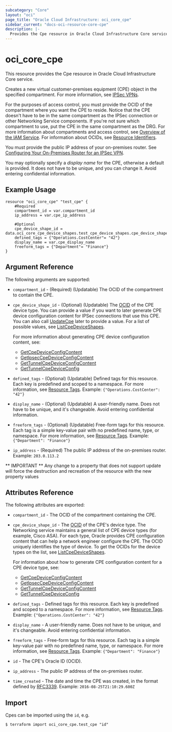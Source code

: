 ```yaml
---
subcategory: "Core"
layout: "oci"
page_title: "Oracle Cloud Infrastructure: oci_core_cpe"
sidebar_current: "docs-oci-resource-core-cpe"
description: |-
  Provides the Cpe resource in Oracle Cloud Infrastructure Core service
---
```


# oci_core_cpe
This resource provides the Cpe resource in Oracle Cloud Infrastructure Core service.

Creates a new virtual customer-premises equipment (CPE) object in the specified compartment. For
more information, see [IPSec VPNs](https://docs.cloud.oracle.com/iaas/Content/Network/Tasks/managingIPsec.htm).

For the purposes of access control, you must provide the OCID of the compartment where you want
the CPE to reside. Notice that the CPE doesn't have to be in the same compartment as the IPSec
connection or other Networking Service components. If you're not sure which compartment to
use, put the CPE in the same compartment as the DRG. For more information about
compartments and access control, see [Overview of the IAM Service](https://docs.cloud.oracle.com/iaas/Content/Identity/Concepts/overview.htm).
For information about OCIDs, see [Resource Identifiers](https://docs.cloud.oracle.com/iaas/Content/General/Concepts/identifiers.htm).

You must provide the public IP address of your on-premises router. See
[Configuring Your On-Premises Router for an IPSec VPN](https://docs.cloud.oracle.com/iaas/Content/Network/Tasks/configuringCPE.htm).

You may optionally specify a *display name* for the CPE, otherwise a default is provided. It does not have to
be unique, and you can change it. Avoid entering confidential information.


## Example Usage

```hcl
resource "oci_core_cpe" "test_cpe" {
	#Required
	compartment_id = var.compartment_id
	ip_address = var.cpe_ip_address

	#Optional
	cpe_device_shape_id = data.oci_core_cpe_device_shapes.test_cpe_device_shapes.cpe_device_shapes.0.cpe_device_shape_id
	defined_tags = {"Operations.CostCenter"= "42"}
	display_name = var.cpe_display_name
	freeform_tags = {"Department"= "Finance"}
}
```

## Argument Reference

The following arguments are supported:

* `compartment_id` - (Required) (Updatable) The OCID of the compartment to contain the CPE.
* `cpe_device_shape_id` - (Optional) (Updatable) The [OCID](https://docs.cloud.oracle.com/iaas/Content/General/Concepts/identifiers.htm) of the CPE device type. You can provide a value if you want to later generate CPE device configuration content for IPSec connections that use this CPE. You can also call [UpdateCpe](https://docs.cloud.oracle.com/iaas/api/#/en/iaas/latest/Cpe/UpdateCpe) later to provide a value. For a list of possible values, see [ListCpeDeviceShapes](https://docs.cloud.oracle.com/iaas/api/#/en/iaas/latest/CpeDeviceShapeSummary/ListCpeDeviceShapes).

	For more information about generating CPE device configuration content, see:
	* [GetCpeDeviceConfigContent](https://docs.cloud.oracle.com/iaas/api/#/en/iaas/latest/Cpe/GetCpeDeviceConfigContent)
	* [GetIpsecCpeDeviceConfigContent](https://docs.cloud.oracle.com/iaas/api/#/en/iaas/latest/IPSecConnection/GetIpsecCpeDeviceConfigContent)
	* [GetTunnelCpeDeviceConfigContent](https://docs.cloud.oracle.com/iaas/api/#/en/iaas/latest/TunnelCpeDeviceConfig/GetTunnelCpeDeviceConfigContent)
	* [GetTunnelCpeDeviceConfig](https://docs.cloud.oracle.com/iaas/api/#/en/iaas/latest/TunnelCpeDeviceConfig/GetTunnelCpeDeviceConfig) 
* `defined_tags` - (Optional) (Updatable) Defined tags for this resource. Each key is predefined and scoped to a namespace. For more information, see [Resource Tags](https://docs.cloud.oracle.com/iaas/Content/General/Concepts/resourcetags.htm).  Example: `{"Operations.CostCenter": "42"}` 
* `display_name` - (Optional) (Updatable) A user-friendly name. Does not have to be unique, and it's changeable. Avoid entering confidential information. 
* `freeform_tags` - (Optional) (Updatable) Free-form tags for this resource. Each tag is a simple key-value pair with no predefined name, type, or namespace. For more information, see [Resource Tags](https://docs.cloud.oracle.com/iaas/Content/General/Concepts/resourcetags.htm).  Example: `{"Department": "Finance"}` 
* `ip_address` - (Required) The public IP address of the on-premises router.  Example: `203.0.113.2` 


** IMPORTANT **
Any change to a property that does not support update will force the destruction and recreation of the resource with the new property values

## Attributes Reference

The following attributes are exported:

* `compartment_id` - The OCID of the compartment containing the CPE.
* `cpe_device_shape_id` - The [OCID](https://docs.cloud.oracle.com/iaas/Content/General/Concepts/identifiers.htm) of the CPE's device type. The Networking service maintains a general list of CPE device types (for example, Cisco ASA). For each type, Oracle provides CPE configuration content that can help a network engineer configure the CPE. The OCID uniquely identifies the type of device. To get the OCIDs for the device types on the list, see [ListCpeDeviceShapes](https://docs.cloud.oracle.com/iaas/api/#/en/iaas/latest/CpeDeviceShapeSummary/ListCpeDeviceShapes).

	For information about how to generate CPE configuration content for a CPE device type, see:
	* [GetCpeDeviceConfigContent](https://docs.cloud.oracle.com/iaas/api/#/en/iaas/latest/Cpe/GetCpeDeviceConfigContent)
	* [GetIpsecCpeDeviceConfigContent](https://docs.cloud.oracle.com/iaas/api/#/en/iaas/latest/IPSecConnection/GetIpsecCpeDeviceConfigContent)
	* [GetTunnelCpeDeviceConfigContent](https://docs.cloud.oracle.com/iaas/api/#/en/iaas/latest/TunnelCpeDeviceConfig/GetTunnelCpeDeviceConfigContent)
	* [GetTunnelCpeDeviceConfig](https://docs.cloud.oracle.com/iaas/api/#/en/iaas/latest/TunnelCpeDeviceConfig/GetTunnelCpeDeviceConfig) 
* `defined_tags` - Defined tags for this resource. Each key is predefined and scoped to a namespace. For more information, see [Resource Tags](https://docs.cloud.oracle.com/iaas/Content/General/Concepts/resourcetags.htm).  Example: `{"Operations.CostCenter": "42"}` 
* `display_name` - A user-friendly name. Does not have to be unique, and it's changeable. Avoid entering confidential information. 
* `freeform_tags` - Free-form tags for this resource. Each tag is a simple key-value pair with no predefined name, type, or namespace. For more information, see [Resource Tags](https://docs.cloud.oracle.com/iaas/Content/General/Concepts/resourcetags.htm).  Example: `{"Department": "Finance"}` 
* `id` - The CPE's Oracle ID (OCID).
* `ip_address` - The public IP address of the on-premises router.
* `time_created` - The date and time the CPE was created, in the format defined by [RFC3339](https://tools.ietf.org/html/rfc3339).  Example: `2016-08-25T21:10:29.600Z` 

## Import

Cpes can be imported using the `id`, e.g.

```
$ terraform import oci_core_cpe.test_cpe "id"
```

